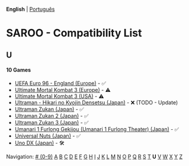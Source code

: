 **English** | [Português](../pt-br/U.md)

# SAROO - Compatibility List

## U

#### 10 Games

- [UEFA Euro 96 - England (Europe)](../../../Regions/Retails/Europe/MK-81180/01/README.md) - :white_check_mark:
- [Ultimate Mortal Kombat 3 (Europe)](../../../Regions/Retails/Europe/T-25403H/01/README.md) - :warning:
- [Ultimate Mortal Kombat 3 (USA)](../../../Regions/Retails/USA/T-9701H/01/README.md) - :warning:
- [Ultraman - Hikari no Kyojin Densetsu (Japan)](../../../Regions/Retails/Japan/T-13308G/01/README.md) - :x: (TODO - Update)
- [Ultraman Zukan (Japan)](../../../Regions/Retails/Japan/T-25501G/01/README.md) - :white_check_mark:
- [Ultraman Zukan 2 (Japan)](../../../Regions/Retails/Japan/T-25502G/01/README.md) - :white_check_mark:
- [Ultraman Zukan 3 (Japan)](../../../Regions/Retails/Japan/T-25505G/01/README.md) - :white_check_mark:
- [Umanari 1 Furlong Gekijou (Umanari 1 Furlong Theater) (Japan)](../../../Regions/Retails/Japan/T-35001G/01/README.md) - :white_check_mark:
- [Universal Nuts (Japan)](../../../Regions/Retails/Japan/T-36202G/01/README.md) - :white_check_mark:
- [Uno DX (Japan)](../../../Regions/Retails/Japan/T-26414G/01/README.md) - :hammer_and_wrench:

Navigation:
[# (0-9)](./09.md) [A](./A.md) [B](./B.md) [C](./C.md) [D](./D.md) [E](./E.md) [F](./F.md) [G](./G.md) [H](./H.md) [I](./I.md) [J](./J.md) [K](./K.md) [L](./L.md) [M](./M.md) [N](./N.md) [O](./O.md) [P](./P.md) [Q](./Q.md) [R](./R.md) [S](./S.md) [T](./T.md) **U** [V](./V.md) [W](./W.md) [X](./X.md) [Y](./Y.md) [Z](./Z.md)
